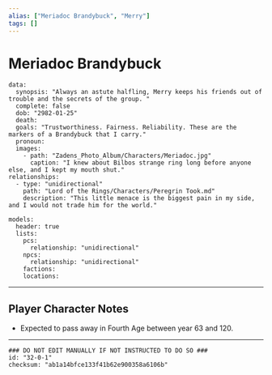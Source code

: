 ```yaml
---
alias: ["Meriadoc Brandybuck", "Merry"]
tags: []
---
```

# Meriadoc Brandybuck

```RpgManagerData
data: 
  synopsis: "Always an astute halfling, Merry keeps his friends out of trouble and the secrets of the group. "
  complete: false
  dob: "2982-01-25"
  death: 
  goals: "Trustworthiness. Fairness. Reliability. These are the markers of a Brandybuck that I carry."
  pronoun: 
  images: 
    - path: "Zadens_Photo_Album/Characters/Meriadoc.jpg"
      caption: "I knew about Bilbos strange ring long before anyone else, and I kept my mouth shut."
relationships: 
  - type: "unidirectional"
    path: "Lord of the Rings/Characters/Peregrin Took.md"
    description: "This little menace is the biggest pain in my side, and I would not trade him for the world."
```

```RpgManager
models: 
  header: true
  lists: 
    pcs: 
      relationship: "unidirectional"
    npcs: 
      relationship: "unidirectional"
    factions: 
    locations: 
```

---

## Player Character Notes

- Expected to pass away in Fourth Age between year 63 and 120.

---

```RpgManagerID
### DO NOT EDIT MANUALLY IF NOT INSTRUCTED TO DO SO ###
id: "32-0-1"
checksum: "ab1a14bfce133f41b62e900358a6106b"
```
